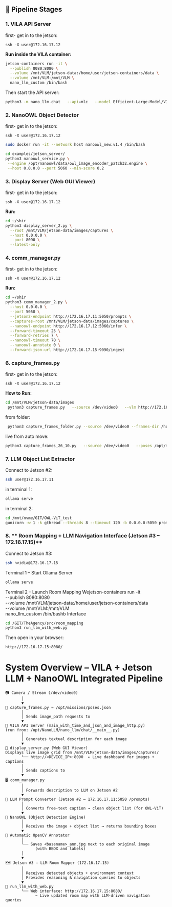
## 🔹 **Pipeline Stages**

### 1. **VILA API Server**
first- get in to the jetson:
```
ssh -X user@172.16.17.12
```
**Run inside the VILA container:**
```bash
jetson-containers run -it \
  --publish 8080:8080 \
  --volume /mnt/VLM/jetson-data:/home/user/jetson-containers/data \
  --volume /mnt/VLM:/mnt/VLM \
  nano_llm_custom /bin/bash
```

Then start the API server:
```bash
python3 -m nano_llm.chat   --api=mlc   --model Efficient-Large-Model/VILA1.5-3b   --max-context-len 256   --max-new-tokens 32   --save-json-by-image   --server --port 8080 --notify-url http://172.16.17.12:5050/from_vila
```
### 2. **NanoOWL Object Detector**
first- get in to the jetson:
```
ssh -X user@172.16.17.12
```

```bash
sudo docker run -it --network host nanoowl_new:v1.4 /bin/bash
```

 ```bash
cd examples/jetson_server/
python3 nanoowl_service.py \
  --engine /opt/nanoowl/data/owl_image_encoder_patch32.engine \
  --host 0.0.0.0 --port 5060 --min-score 0.2
```

### 3. **Display Server (Web GUI Viewer)**

first- get in to the jetson:

```
ssh -X user@172.16.17.12
```
**Run:**
```bash
cd ~/shir
python3 display_server_2.py \
  --root /mnt/VLM/jetson-data/images/captures \
  --host 0.0.0.0 \
  --port 8090 \
  --latest-only
```


### 4. **comm_manager.py**

first- get in to the jetson:

```
ssh -X user@172.16.17.12
```
**Run:**
```bash
cd ~/shir
python3 comm_manager_2.py \
  --host 0.0.0.0 \
  --port 5050 \
  --jetson2-endpoint http://172.16.17.11:5050/prompts \
  --captures-root /mnt/VLM/jetson-data/images/captures \
  --nanoowl-endpoint http://172.16.17.12:5060/infer \
  --forward-timeout 25 \
  --forward-retries 7 \
  --nanoowl-timeout 70 \
  --nanoowl-annotate 0 \
  --forward-json-url http://172.16.17.15:9090/ingest
```

### 6. **capture_frames.py**
first- get in to the jetson:

```
ssh -X user@172.16.17.12
```
**How to Run:**
```bash
cd /mnt/VLM/jetson-data/images
 python3 capture_frames.py   --source /dev/video0   --vlm http://172.16.17.12:8080/describe --interactive --crop-frac 0.75 --sleep 15
```

from folder:
```bash
 python3 capture_frames_folder.py --source /dev/video0 --frames-dir /home/user/jetson-containers/data/images/captures/2025_10_21___15_37_21/ --loop-sleep 15 --vlm http://172.16.17.12:8080/describe

```
live from auto move:
```bash
python3 capture_frames_26_10.py   --source /dev/video0   --poses /opt/missions/poses.json   --gpio-pin 18 --gpio-edge rising --gpio-pull up --gpio-debounce-ms 50   --out captures --crop-frac 0.7   --vlm http://172.16.17.12:8080/describe --flip-180
```

### 7. **LLM Object List Extractor**

Connect to Jetson #2:
```bash
ssh user@172.16.17.11
```
in terminal 1:
```bash
ollama serve
```

in terminal 2:
```bash
cd /mnt/nvme/GIT/OWL-ViT_test
gunicorn -w 1 -k gthread --threads 8 --timeout 120 -b 0.0.0.0:5050 prompt_converter_llm_v2:app
```


### 8. ** Room Mapping + LLM Navigation Interface (Jetson #3 – 172.16.17.15)**
Connect to Jetson #3:
```bash
ssh nvidia@172.16.17.15
```
Terminal 1 – Start Ollama Server
```bash
ollama serve
```

Terminal 2 – Launch Room Mapping Wejetson-containers run -it \
  --publish 8080:8080 \
  --volume /mnt/VLM/jetson-data:/home/user/jetson-containers/data \
  --volume /mnt/VLM:/mnt/VLM \
  nano_llm_custom /bin/bashb Interface
```bash
cd /GIT/TheAgency/src/room_mapping
python3 run_llm_with_web.py
```

Then open in your browser:
```bash
http://172.16.17.15:8080/
```


# **System Overview – VILA + Jetson LLM + NanoOWL Integrated Pipeline**

```
📷 Camera / Stream (/dev/video0)
       │
       ▼
🧩 capture_frames.py → /opt/missions/poses.json
       │
       │ Sends image_path requests to
       ▼
🧠 VILA API Server (main_with_time_and_json_and_image_http.py)
(run from: /opt/NanoLLM/nano_llm/chat/__main__.py)
       │
       │ Generates textual description for each image
       ▼
🌈 display_server.py (Web GUI Viewer)
Displays live image grid from /mnt/VLM/jetson-data/images/captures/
       └── http://<DEVICE_IP>:8090  ← Live dashboard for images + captions
       │
       │ Sends captions to
       ▼
🖥️ comm_manager.py 
       │
       │ Forwards description to LLM on Jetson #2 
       ▼
🧠 LLM Prompt Converter (Jetson #2 – 172.16.17.11:5050 /prompts)
       │
       │ Converts free-text caption → clean object list (for OWL-ViT)
       ▼
🤖 NanoOWL (Object Detection Engine)
       │
       │ Receives the image + object list → returns bounding boxes
       ▼
🎨 Automatic OpenCV Annotator
       │
       └── Saves <basename>_ann.jpg next to each original image
             (with BBOX and labels)
       │
       ▼
🗺️ Jetson #3 – LLM Room Mapper (172.16.17.15)
       │
       │ Receives detected objects + environment context
       │ Provides reasoning & navigation queries to objects
       ▼
🧭 run_llm_with_web.py
       └── Web interface: http://172.16.17.15:8080/
             → Live updated room map with LLM-driven navigation queries

```
